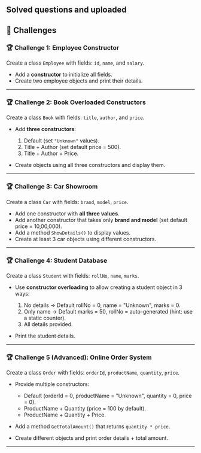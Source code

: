 ##  Solved questions and uploaded
## 🔹 **Challenges**

### 🏆 Challenge 1: Employee Constructor

Create a class `Employee` with fields: `id`, `name`, and `salary`.

* Add a **constructor** to initialize all fields.
* Create two employee objects and print their details.

---

### 🏆 Challenge 2: Book Overloaded Constructors

Create a class `Book` with fields: `title`, `author`, and `price`.

* Add **three constructors**:

  1. Default (set `"Unknown"` values).
  2. Title + Author (set default price = 500).
  3. Title + Author + Price.
* Create objects using all three constructors and display them.

---

### 🏆 Challenge 3: Car Showroom

Create a class `Car` with fields: `brand`, `model`, `price`.

* Add one constructor with **all three values**.
* Add another constructor that takes only **brand and model** (set default price = 10,00,000).
* Add a method `ShowDetails()` to display values.
* Create at least 3 car objects using different constructors.

---

### 🏆 Challenge 4: Student Database

Create a class `Student` with fields: `rollNo`, `name`, `marks`.

* Use **constructor overloading** to allow creating a student object in 3 ways:

  1. No details → Default rollNo = 0, name = "Unknown", marks = 0.
  2. Only name → Default marks = 50, rollNo = auto-generated (hint: use a static counter).
  3. All details provided.
* Print the student details.

---

### 🏆 Challenge 5 (Advanced): Online Order System

Create a class `Order` with fields: `orderId`, `productName`, `quantity`, `price`.

* Provide multiple constructors:

  * Default (orderId = 0, productName = "Unknown", quantity = 0, price = 0).
  * ProductName + Quantity (price = 100 by default).
  * ProductName + Quantity + Price.
* Add a method `GetTotalAmount()` that returns `quantity * price`.
* Create different objects and print order details + total amount.

---

